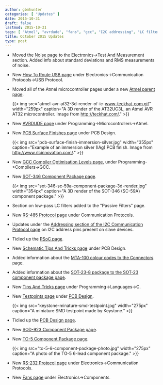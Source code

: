 ```yaml
---
author: gbmhunter
categories: [ "Updates" ]
date: 2015-10-31
draft: false
lastmod: 2015-10-31
tags: [ "Atmel", "avrdude", "fans", "gcc", "I2C addressing", "LC filters", "MTA-100", "noise", "PCBs", "PSoC", "RMS", "RS-232", "RS-485", "SOD-923", "SOT-23-8", "SOT-346", "surface finish", "tests", "test points", "TO-5", "USB" ] 
title: October 2015 Updates
type: post
---
```


* Moved the [Noise page](/electronics/test-and-measurement/noise) to the Electronics->Test And Measurement section. Added info about standard deviations and RMS measurements of noise.

* New [How To Route USB page](/electronics/communication-protocols/usb-protocol/how-to-route-usb-tracks) under Electronics->Communication Protocols->USB Protocol.

* Moved all of the Atmel microcontroller pages under a new [Atmel parent page](/programming/microcontrollers/atmel).  

    {{< img src="atmel-avr-at32-3d-render-of-ic-www-teckhat-com.gif" width="259px" caption="A 3D render of the AT32UC3L, an Atmel AVR AT32 microcontroller. Image from http://teckhat.com/."  >}}  

* New [AVRDUDE page](/programming/microcontrollers/atmel/avrdude) under Programming->Microcontrollers->Atmel.

* New [PCB Surface Finishes page](/pcb-design/pcb-surface-finishes) under PCB Design.  

    {{< img src="pcb-surface-finish-immersion-silver.jpg" width="355px" caption="Example of an immersion silver (IAg) PCB finish. Image from http://www.rlcinnovation.com/."  >}}  

* New [GCC Compiler Optimisation Levels page](/programming/compilers/gcc/gcc-compiler-optimisation-levels), under Programming->Compilers->GCC.

* New [SOT-346 Component Package page](/pcb-design/component-packages/sot-346-component-package).  

    {{< img src="sot-346-sc-59a-component-package-3d-render.jpg" width="354px" caption="A 3D render of the SOT-346 (SC-59A) component package." >}}  

* Section on low-pass LC filters added to the "Passive Filters" page.

* New [RS-485 Protocol page](/electronics/communication-protocols/rs-485-protocol) under Communication Protocols.

* Updates under the [Addressing section of the I2C Communication Protocol page](/electronics/communication-protocols/i2c-communication-protocol/#addressing) on I2C address pins present on slave devices.

* Tidied up the [PSoC page](/programming/microcontrollers/psoc).

* New [Schematic Tips And Tricks page](/pcb-design/schematic-tips-and-tricks) under PCB Design.

* Added information about the [MTA-100 colour codes to the Connectors page](/electronics/components/connectors/wire-to-board-wtb/#mta-cst-100-connectors).

* Added information about the [SOT-23-8 package to the SOT-23 component package page](/pcb-design/component-packages/sot-23-component-package).

* New [Tips And Tricks page](/programming/languages/c/tips-and-tricks) under Programming->Languages->C.

* New [Testpoints page](/pcb-design/testpoints) under [PCB Design](/pcb-design).  

    {{< img src="keystone-minature-smd-testpoint.jpg" width="275px" caption="A miniature SMD testpoint made by Keystone."  >}}  

* Tidied up the [PCB Design page](/pcb-design).

* New [SOD-923 Component Package page](/pcb-design/component-packages/sod-923-component-package).

* New [TO-5 Component Package page](/pcb-design/component-packages/to-5-component-package).  

    {{< img src="to-5-6-component-package-photo.jpg" width="275px" caption="A photo of the TO-5 6-lead component package."  >}}  

* New [RS-232 Protocol page](/electronics/communication-protocols/rs-232-protocol) under Electronics->Communication Protocols.

* New [Fans page](/electronics/components/fans) under Electronics->Components.

